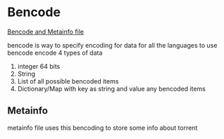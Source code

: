 # Bencode

[Bencode and Metainfo file](https://www.bittorrent.org/beps/bep_0003.html)

bencode is way to specify encoding for data for all the languages to use
bencode encode 4 types of data 

1. integer 64 bits
2. String 
3. List of all possible bencoded items
4. Dictionary/Map with key as string and value any bencoded items

## Metainfo

metainfo file uses this bencoding to store some info about torrent